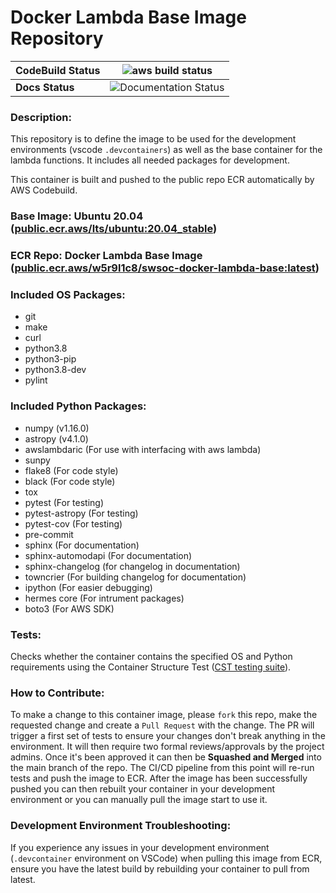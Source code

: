 # Docker Lambda Base Image Repository

| **CodeBuild Status** |![aws build status](https://codebuild.us-east-2.amazonaws.com/badges?uuid=eyJlbmNyeXB0ZWREYXRhIjoic2VuODNucFFqN0VqbXlycWRzNmJFQWJ4OG9JU25EbldhZlFjMDlpemRvMXNpN0ptVFJwTkx0TW9WNGVYdDhHVEdnOGpkMUs5TTljVnhPenlNYmN5cmJrPSIsIml2UGFyYW1ldGVyU3BlYyI6ImNtUGRvVkw1M1h0RFVZMTUiLCJtYXRlcmlhbFNldFNlcmlhbCI6MX0%3D&branch=main)|
|-|-|
| **Docs Status** |![Documentation Status](https://readthedocs.org/projects/sdc-aws-base-docker-image/badge/?version=latest)



### **Description**:
This repository is to define the image to be used for the development environments (vscode `.devcontainers`) as well as the base container for the lambda functions. It includes all needed packages for development.

This container is built and pushed to the public repo ECR automatically by AWS Codebuild.

### **Base Image**: Ubuntu 20.04 ([public.ecr.aws/lts/ubuntu:20.04_stable](https://gallery.ecr.aws/lts/ubuntu))

### **ECR Repo:** Docker Lambda Base Image ([public.ecr.aws/w5r9l1c8/swsoc-docker-lambda-base:latest](https://gallery.ecr.aws/w5r9l1c8/swsoc-docker-lambda-base))

### **Included OS Packages:**
- git
- make
- curl
- python3.8
- python3-pip
- python3.8-dev
- pylint

### **Included Python Packages:**
- numpy (v1.16.0)
- astropy (v4.1.0)
- awslambdaric (For use with interfacing with aws lambda)
- sunpy
- flake8 (For code style)
- black (For code style)
- tox
- pytest (For testing)
- pytest-astropy (For testing)
- pytest-cov (For testing)
- pre-commit
- sphinx (For documentation)
- sphinx-automodapi (For documentation)
- sphinx-changelog (for changelog in documentation)
- towncrier (For building changelog for documentation)
- ipython (For easier debugging)
- hermes core (For intrument packages)
- boto3 (For AWS SDK)

### **Tests:**
Checks whether the container contains the specified OS and Python requirements using the Container Structure Test ([CST testing suite](https://github.com/GoogleContainerTools/container-structure-test)). 

### **How to Contribute:**
To make a change to this container image, please `fork` this repo, make the requested change and create a `Pull Request` with the change. The PR will trigger a first set of tests to ensure your changes don't break anything in the environment. It will then require two formal reviews/approvals by the project admins. Once it's been approved it can then be **Squashed and Merged** into the main branch of the repo. The CI/CD pipeline from this point will re-run tests and push the image to ECR. After the image has been successfully pushed you can then rebuilt your container in your development environment or you can manually pull the image start to use it.

### **Development Environment Troubleshooting:**
If you experience any issues in your development environment (`.devcontainer` environment on VSCode) when pulling this image from ECR, ensure you have the latest build by rebuilding your container to pull from latest.
